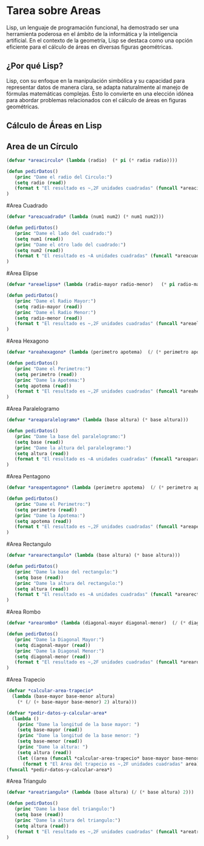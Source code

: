 
# Tarea sobre Areas 
Lisp, un lenguaje de programación funcional, ha demostrado ser una herramienta poderosa en el ámbito de la informática y la inteligencia artificial. En el contexto de la geometría, Lisp se destaca como una opción eficiente para el cálculo de áreas en diversas figuras geométricas.

## ¿Por qué Lisp?

Lisp, con su enfoque en la manipulación simbólica y su capacidad para representar datos de manera clara, se adapta naturalmente al manejo de fórmulas matemáticas complejas. Esto lo convierte en una elección idónea para abordar problemas relacionados con el cálculo de áreas en figuras geométricas.

## Cálculo de Áreas en Lisp
## Area de un Círculo

```lisp
(defvar *areacirculo* (lambda (radio)  (* pi (* radio radio))))
```

```lisp
(defun pedirDatos()
   (princ "Dame el radio del Circulo:")
   (setq radio (read))
   (format t "El resultado es ~,2F unidades cuadradas" (funcall *areacirculo* radio))
)
```

#Area Cuadrado
```lisp
(defvar *areacuadrado* (lambda (num1 num2) (* num1 num2)))
```
```lisp
(defun pedirDatos()
   (princ "Dame el lado del cuadrado:")
   (setq num1 (read))
   (princ "Dame el otro lado del cuadrado:")
   (setq num2 (read))
   (format t "El resultado es ~A unidades cuadradas" (funcall *areacuadrado* num1 num2))
)
```

#Area Elipse
```lisp
(defvar *areaelipse* (lambda (radio-mayor radio-menor)   (* pi radio-mayor radio-menor)))
```

```lisp
(defun pedirDatos()
   (princ "Dame el Radio Mayor:")
   (setq radio-mayor (read))
   (princ "Dame el Radio Menor:")
   (setq radio-menor (read))
   (format t "El resultado es ~,2F unidades cuadradas" (funcall *areaelipse* radio-mayor radio-menor))
)
```
#Area Hexagono
```lisp
(defvar *areahexagono* (lambda (perimetro apotema)  (/ (* perimetro apotema) 2)))
```
```lisp
(defun pedirDatos()
   (princ "Dame el Perimetro:")
   (setq perimetro (read))
   (princ "Dame la Apotema:")
   (setq apotema (read))
   (format t "El resultado es ~,2F unidades cuadradas" (funcall *areahexagono* perimetro apotema))
)
```
#Area Paralelogramo
```lisp
(defvar *areaparalelogramo* (lambda (base altura) (* base altura)))
```
```lisp
(defun pedirDatos()
   (princ "Dame la base del paralelogramo:")
   (setq base (read))
   (princ "Dame la altura del paralelogramo:")
   (setq altura (read))
   (format t "El resultado es ~A unidades cuadradas" (funcall *areaparalelogramo* base altura))
)
```
#Area Pentagono
```lisp
(defvar *areapentagono* (lambda (perimetro apotema)  (/ (* perimetro apotema) 2)))
```
```lisp
(defun pedirDatos()
   (princ "Dame el Perimetro:")
   (setq perimetro (read))
   (princ "Dame la Apotema:")
   (setq apotema (read))
   (format t "El resultado es ~,2F unidades cuadradas" (funcall *areapentagono* perimetro apotema))
)
```
#Area Rectangulo
```lisp
(defvar *arearectangulo* (lambda (base altura) (* base altura)))
```
```lisp
(defun pedirDatos()
   (princ "Dame la base del rectangulo:")
   (setq base (read))
   (princ "Dame la altura del rectangulo:")
   (setq altura (read))
   (format t "El resultado es ~A unidades cuadradas" (funcall *arearectangulo* base altura))
)
```
#Area Rombo
```lisp
(defvar *arearombo* (lambda (diagonal-mayor diagonal-menor)  (/ (* diagonal-mayor diagonal-menor) 2)))
```
```lisp
(defun pedirDatos()
   (princ "Dame la Diagonal Mayor:")
   (setq diagonal-mayor (read))
   (princ "Dame la Diagonal Menor:")
   (setq diagonal-menor (read))
   (format t "El resultado es ~,2F unidades cuadradas" (funcall *arearombo* diagonal-mayor diagonal-menor))
)
```
#Area Trapecio
```lisp
(defvar *calcular-area-trapecio*
  (lambda (base-mayor base-menor altura)
    (* (/ (+ base-mayor base-menor) 2) altura)))
```
```lisp
(defvar *pedir-datos-y-calcular-area*
  (lambda ()
    (princ "Dame la longitud de la base mayor: ")
    (setq base-mayor (read))
    (princ "Dame la longitud de la base menor: ")
    (setq base-menor (read))
    (princ "Dame la altura: ")
    (setq altura (read))
    (let ((area (funcall *calcular-area-trapecio* base-mayor base-menor altura)))
      (format t "El Area del trapecio es ~,2F unidades cuadradas" area))))
(funcall *pedir-datos-y-calcular-area*)  
```

#Area Triangulo
```lisp
(defvar *areatriangulo* (lambda (base altura) (/ (* base altura) 2)))
```
```lisp
(defun pedirDatos()
   (princ "Dame la base del triangulo:")
   (setq base (read))
   (princ "Dame la altura del triangulo:")
   (setq altura (read))
   (format t "El resultado es ~,2F unidades cuadradas" (funcall *areatriangulo* base altura))
)
```